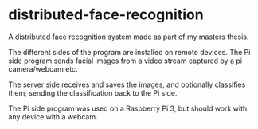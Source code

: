 # distributed-face-recognition
A distributed face recognition system made as part of my masters thesis.

The different sides of the program are installed on remote devices. The Pi side program sends facial images from a video stream captured by a pi camera/webcam etc.

The server side receives and saves the images, and optionally classifies them, sending the classification back to the Pi side.

The Pi side program was used on a Raspberry Pi 3, but should work with any device with a webcam.
